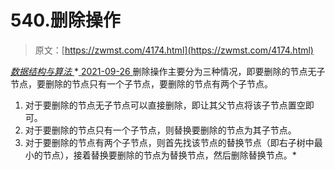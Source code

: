 <!--yml
category: 未分类
date: 0001-01-01 00:00:00
--->

# 540.删除操作

> 原文：[https://zwmst.com/4174.html](https://zwmst.com/4174.html)

   [ *数据结构与算法* ](https://zwmst.com/%e6%95%b0%e6%8d%ae%e7%bb%93%e6%9e%84%e4%b8%8e%e7%ae%97%e6%b3%95)*[ <time datetime="2021-09-27T01:09:30+08:00"> 2021-09-26 </time> ](https://zwmst.com/4174.html)  删除操作主要分为三种情况，即要删除的节点无子节点，要删除的节点只有一个子节点，要删除的节点有两个子节点。

1.  对于要删除的节点无子节点可以直接删除，即让其父节点将该子节点置空即可。
2.  对于要删除的节点只有一个子节点，则替换要删除的节点为其子节点。
3.  对于要删除的节点有两个子节点，则首先找该节点的替换节点（即右子树中最小的节点），接着替换要删除的节点为替换节点，然后删除替换节点。*